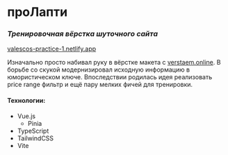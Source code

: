 # проЛапти
### _Тренировочная вёрстка шуточного сайта_

[valescos-practice-1.netlify.app](https://valescos-practice-1.netlify.app/)

Изначально просто набивал руку в вёрстке макета с [verstaem.online](https://verstaem.online/). В борьбе со скукой  модернизировал исходную информацию в юмористическом ключе. Впоследствии родилась идея реализовать price range фильтр и ещё пару мелких фичей для тренировки.

#### Технологии:
- Vue.js
   - Pinia
- TypeScript
- TailwindCSS
- Vite
